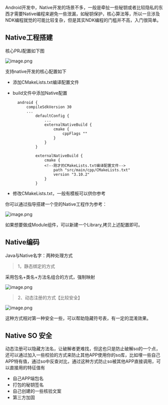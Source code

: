 Android开发中，Native开发的场景不多，一般是牵扯一些秘钥或者比较隐私的东西才需要Native编程来避免一些泄漏，如秘钥保护，核心算法等，所以一旦涉及NDK编程就觉的可能比较复杂，但是其实NDK编程的门槛并不高，入门很简单。

## Native工程搭建

核心PRJ配置如下图

![image.png](https://p1-juejin.byteimg.com/tos-cn-i-k3u1fbpfcp/0ae524be70fb490b864310a4e3080bc4~tplv-k3u1fbpfcp-watermark.image)

支持native开发的核心配置如下

* 添加CMakeLists.txt编译配置文件
* build文件中添加Native配置

		android {
    		compileSdkVersion 30
    		...
			    defaultConfig {
			        ...
			        externalNativeBuild {
			            cmake {
			                cppFlags ""
			            }
			        }
			    }
		
			    externalNativeBuild {
			        cmake {
			        <!--刚才的CMakeLists.txt编译配置文件-->
			            path "src/main/cpp/CMakeLists.txt"
			            version "3.10.2"
			        }
			    }

* 修改CMakeLists.txt，一般有模板可以供你参考

你可以通过指导搭建一个空的Native工程作为参考：

![image.png](https://p9-juejin.byteimg.com/tos-cn-i-k3u1fbpfcp/51d5587b4318409cb500eb88210b1aee~tplv-k3u1fbpfcp-watermark.image)

如果想要做成Module组件，可以新建一个Library,拷贝上述配置即可。

## Native编码

Java与Native名字：两种处理方式

> 1，静态绑定的方式

采用包名+类名+方法名组合的方式，强制映射

![image.png](https://p1-juejin.byteimg.com/tos-cn-i-k3u1fbpfcp/a7d5b4270d1a4188903bd65be525f922~tplv-k3u1fbpfcp-watermark.image)

> 2、动态注册的方式【比较安全】

![image.png](https://p1-juejin.byteimg.com/tos-cn-i-k3u1fbpfcp/1b522839402344e28dce6523f854e8c0~tplv-k3u1fbpfcp-watermark.image)

这种方式相对第一种安全一些，可以帮助隐藏符号表，有一定的混淆效果。


## Native SO 安全

动态注册可以隐藏方法名，让破解者更难找，但这也只是防止破解so的一个点，还可以通过加入一些校验的方式来防止其他APP使用你的so库，比如埋一些自己APP特有值，通过so中反查对比，通过这种方式防止so被其他APP直接调用，可以直接用的特征值有

* 自己APP端包名
* 打包的秘钥签名
* 自己创建的一些核验文案
* 第三方加固


